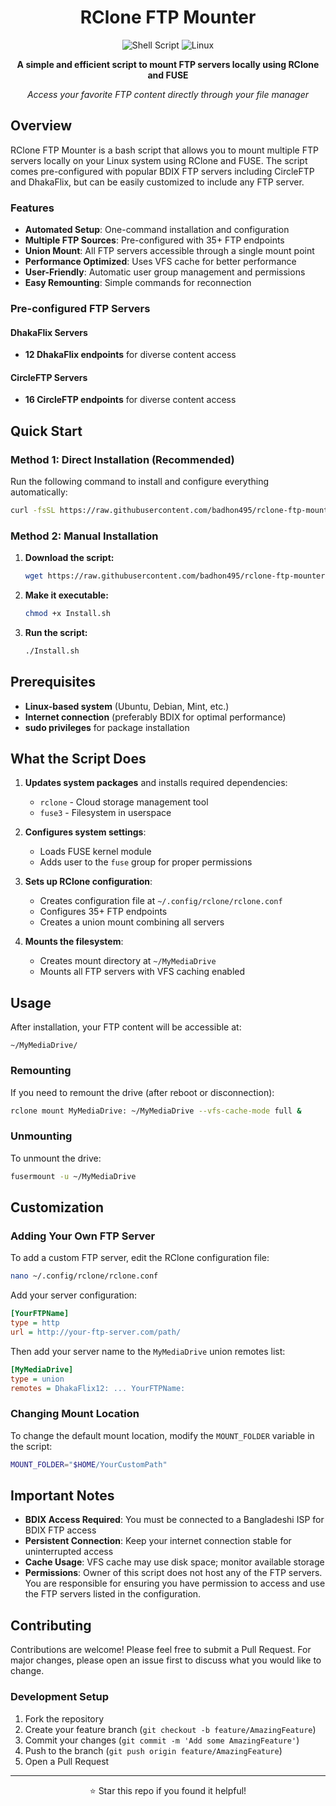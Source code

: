 <div align="center">

# RClone FTP Mounter

![Shell Script](https://img.shields.io/badge/Shell-Script-4EAA25?style=flat-square&logo=gnu-bash&logoColor=white)
![Linux](https://img.shields.io/badge/Linux-Compatible-FCC624?style=flat-square&logo=linux&logoColor=black)

**A simple and efficient script to mount FTP servers locally using RClone and FUSE**

*Access your favorite FTP content directly through your file manager*

</div>


## Overview

RClone FTP Mounter is a bash script that allows you to mount multiple FTP servers locally on your Linux system using RClone and FUSE. The script comes pre-configured with popular BDIX FTP servers including CircleFTP and DhakaFlix, but can be easily customized to include any FTP server.

### Features

- **Automated Setup**: One-command installation and configuration
- **Multiple FTP Sources**: Pre-configured with 35+ FTP endpoints
- **Union Mount**: All FTP servers accessible through a single mount point
- **Performance Optimized**: Uses VFS cache for better performance
- **User-Friendly**: Automatic user group management and permissions
- **Easy Remounting**: Simple commands for reconnection

### Pre-configured FTP Servers

#### DhakaFlix Servers
- **12 DhakaFlix endpoints** for diverse content access

#### CircleFTP Servers
- **16 CircleFTP endpoints** for diverse content access


## Quick Start

### Method 1: Direct Installation (Recommended)

Run the following command to install and configure everything automatically:

```bash
curl -fsSL https://raw.githubusercontent.com/badhon495/rclone-ftp-mounter/refs/heads/main/Install.sh | bash
```

### Method 2: Manual Installation

1. **Download the script:**
   ```bash
   wget https://raw.githubusercontent.com/badhon495/rclone-ftp-mounter/refs/heads/main/Install.sh
   ```

2. **Make it executable:**
   ```bash
   chmod +x Install.sh
   ```

3. **Run the script:**
   ```bash
   ./Install.sh
   ```


## Prerequisites

- **Linux-based system** (Ubuntu, Debian, Mint, etc.)
- **Internet connection** (preferably BDIX for optimal performance)
- **sudo privileges** for package installation


## What the Script Does

1. **Updates system packages** and installs required dependencies:
   - `rclone` - Cloud storage management tool
   - `fuse3` - Filesystem in userspace

2. **Configures system settings**:
   - Loads FUSE kernel module
   - Adds user to the `fuse` group for proper permissions

3. **Sets up RClone configuration**:
   - Creates configuration file at `~/.config/rclone/rclone.conf`
   - Configures 35+ FTP endpoints
   - Creates a union mount combining all servers

4. **Mounts the filesystem**:
   - Creates mount directory at `~/MyMediaDrive`
   - Mounts all FTP servers with VFS caching enabled


## Usage

After installation, your FTP content will be accessible at:
```
~/MyMediaDrive/
```

### Remounting

If you need to remount the drive (after reboot or disconnection):

```bash
rclone mount MyMediaDrive: ~/MyMediaDrive --vfs-cache-mode full &
```

### Unmounting

To unmount the drive:

```bash
fusermount -u ~/MyMediaDrive
```


## Customization

### Adding Your Own FTP Server

To add a custom FTP server, edit the RClone configuration file:

```bash
nano ~/.config/rclone/rclone.conf
```

Add your server configuration:

```ini
[YourFTPName]
type = http
url = http://your-ftp-server.com/path/
```

Then add your server name to the `MyMediaDrive` union remotes list:

```ini
[MyMediaDrive]
type = union
remotes = DhakaFlix12: ... YourFTPName:
```

### Changing Mount Location

To change the default mount location, modify the `MOUNT_FOLDER` variable in the script:

```bash
MOUNT_FOLDER="$HOME/YourCustomPath"
```


## Important Notes

- **BDIX Access Required**: You must be connected to a Bangladeshi ISP for BDIX FTP access
- **Persistent Connection**: Keep your internet connection stable for uninterrupted access
- **Cache Usage**: VFS cache may use disk space; monitor available storage
- **Permissions**: Owner of this script does not host any of the FTP servers. You are responsible for ensuring you have permission to access and use the FTP servers listed in the configuration.


## Contributing

Contributions are welcome! Please feel free to submit a Pull Request. For major changes, please open an issue first to discuss what you would like to change.

### Development Setup

1. Fork the repository
2. Create your feature branch (`git checkout -b feature/AmazingFeature`)
3. Commit your changes (`git commit -m 'Add some AmazingFeature'`)
4. Push to the branch (`git push origin feature/AmazingFeature`)
5. Open a Pull Request

---


<div align="center">
  <p>⭐ Star this repo if you found it helpful!</p>
</div>